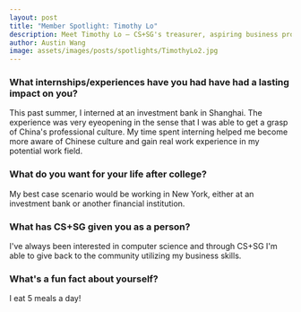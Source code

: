 ```yaml
---
layout: post
title: "Member Spotlight: Timothy Lo"
description: Meet Timothy Lo — CS+SG's treasurer, aspiring business professional, and perhaps the club's biggest eater?
author: Austin Wang
image: assets/images/posts/spotlights/TimothyLo2.jpg 
---
```


### What internships/experiences have you had have had a lasting impact on you?

This past summer, I interned at an investment bank in Shanghai. The experience was very eyeopening in the sense that I was able to get a grasp of China's professional culture. My time spent interning helped me become more aware of Chinese culture and gain real work experience in my potential work field. 

### What do you want for your life after college?

My best case scenario would be working in New York, either at an investment bank or another financial institution.

### What has CS+SG given you as a person?

I've always been interested in computer science and through CS+SG I'm able to give back to the community utilizing my business skills. 

### What's a fun fact about yourself?

I eat 5 meals a day!